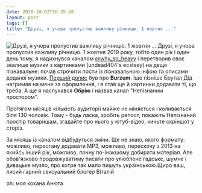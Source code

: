 ```yaml
---
date: 2020-10-02T16:35:58
layout: post
tags: []
title: "Друзі, я учора пропустив важливу річницю. 1 жовтня ..."
---
```

![Друзі, я учора пропустив важливу річницю. 1 жовтня ...](/assets/photos/photo_1060@02-10-2020_16-35-58.jpg)
Друзі, я учора пропустив важливу річницю. 1 жовтня 2019 року, тобто один рік і один день тому, я надихнувся каналом [@why_so_heavy](https://t.me/why_so_heavy) і перетворив своє звалище музики з картинками (undead404&#39;s ecstasy) на дещо пізнавальне: почав строчити пости із пізнавальною інфою та описами доданої музики. [Перший допис](https://t.me/vast_space_unexplored/2749) був про **Burzum**. Іще пізніше Брутал Дід нагримав на мене за оформлення, і я став ще й картинки додавати ті, що треба. А ще я наслухався **Обрію** і назвав канал &quot;Непізнаним простором&quot;.

Протягом місяців кількість аудиторії майже не міняється і коливається біля 130 чоловік. Тому - будь ласка, зробіть репост, покажіть Непізнаний простір товаришам, згадайте про нього у ютуб-відео, киньте скріншот у сторіз.

За місяць із каналом відбудуться зміни. Ще не знаю, якого формату: можливо, перестану додавати MP3, можливо, перескочу з 2013 на якийсь інший рік, можливо, почну по-інакшому добирати матеріал. Але обов&#39;язково продовжуватиму писати про улюблене гадське, шумне і дивацьке музло, про котре так мало пишуть українською.Щиро ваш, лисий гарний сексуальний блогер Віталій

ph: моя кохана Анюта